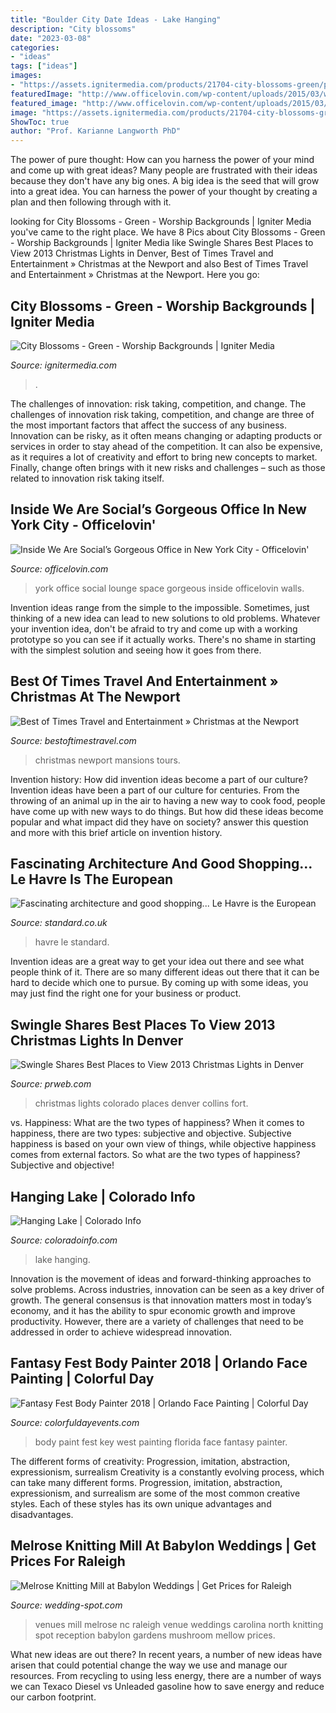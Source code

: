 ```yaml
---
title: "Boulder City Date Ideas - Lake Hanging"
description: "City blossoms"
date: "2023-03-08"
categories:
- "ideas"
tags: ["ideas"]
images:
- "https://assets.ignitermedia.com/products/21704-city-blossoms-green/preview/image"
featuredImage: "http://www.officelovin.com/wp-content/uploads/2015/03/we-are-social-new-york-1.jpeg"
featured_image: "http://www.officelovin.com/wp-content/uploads/2015/03/we-are-social-new-york-1.jpeg"
image: "https://assets.ignitermedia.com/products/21704-city-blossoms-green/preview/image"
ShowToc: true
author: "Prof. Karianne Langworth PhD"
---
```



The power of pure thought: How can you harness the power of your mind and come up with great ideas?
Many people are frustrated with their ideas because they don't have any big ones. A big idea is the seed that will grow into a great idea. You can harness the power of your thought by creating a plan and then following through with it.

	

		
looking for City Blossoms - Green - Worship Backgrounds | Igniter Media you've came to the right place. We have 8 Pics about City Blossoms - Green - Worship Backgrounds | Igniter Media like Swingle Shares Best Places to View 2013 Christmas Lights in Denver, Best of Times Travel and Entertainment » Christmas at the Newport and also Best of Times Travel and Entertainment » Christmas at the Newport. Here you go:
		
    
## City Blossoms - Green - Worship Backgrounds | Igniter Media

<img loading=lazy src="https://assets.ignitermedia.com/products/21704-city-blossoms-green/preview/image" onerror="this.onerror=null;this.src='https://tse3.mm.bing.net/th?id=OIP.ag16UzoXWPN8lg5O-TDZtAHaEK&amp;pid=15.1';" alt="City Blossoms - Green - Worship Backgrounds | Igniter Media">

_Source: ignitermedia.com_

>. 

	

The challenges of innovation: risk taking, competition, and change.
The challenges of innovation risk taking, competition, and change are three of the most important factors that affect the success of any business. Innovation can be risky, as it often means changing or adapting products or services in order to stay ahead of the competition. It can also be expensive, as it requires a lot of creativity and effort to bring new concepts to market. Finally, change often brings with it new risks and challenges – such as those related to innovation risk taking itself.

    
## Inside We Are Social’s Gorgeous Office In New York City - Officelovin&#039;

<img loading=lazy src="http://www.officelovin.com/wp-content/uploads/2015/03/we-are-social-new-york-1.jpeg" onerror="this.onerror=null;this.src='https://tse4.mm.bing.net/th?id=OIP.W4pB-cRPmmUc_sQ_ZjJ2bQHaFV&amp;pid=15.1';" alt="Inside We Are Social’s Gorgeous Office in New York City - Officelovin&#039;">

_Source: officelovin.com_

>york office social lounge space gorgeous inside officelovin walls. 

	

Invention ideas range from the simple to the impossible. Sometimes, just thinking of a new idea can lead to new solutions to old problems. Whatever your invention idea, don't be afraid to try and come up with a working prototype so you can see if it actually works. There's no shame in starting with the simplest solution and seeing how it goes from there.

    
## Best Of Times Travel And Entertainment » Christmas At The Newport

<img loading=lazy src="https://bestoftimestravel.com/wp-content/uploads/2017/02/newport-mansions-christmas.jpg" onerror="this.onerror=null;this.src='https://tse2.mm.bing.net/th?id=OIP.8Pl8J_7JD_g8EHNwEqg_ewHaE7&amp;pid=15.1';" alt="Best of Times Travel and Entertainment » Christmas at the Newport">

_Source: bestoftimestravel.com_

>christmas newport mansions tours. 

	

Invention history: How did invention ideas become a part of our culture?
Invention ideas have been a part of our culture for centuries. From the throwing of an animal up in the air to having a new way to cook food, people have come up with new ways to do things. But how did these ideas become popular and what impact did they have on society? answer this question and more with this brief article on invention history.

    
## Fascinating Architecture And Good Shopping... Le Havre Is The European

<img loading=lazy src="https://static.standard.co.uk/s3fs-public/thumbnails/image/2017/11/06/16/an134222052hmbj2g-le-havre-.jpg" onerror="this.onerror=null;this.src='https://tse3.mm.bing.net/th?id=OIP.4N1NvbnHZHWP3tdvaLkumwHaE7&amp;pid=15.1';" alt="Fascinating architecture and good shopping... Le Havre is the European">

_Source: standard.co.uk_

>havre le standard. 

	

Invention ideas are a great way to get your idea out there and see what people think of it. There are so many different ideas out there that it can be hard to decide which one to pursue. By coming up with some ideas, you may just find the right one for your business or product.

    
## Swingle Shares Best Places To View 2013 Christmas Lights In Denver

<img loading=lazy src="http://ww1.prweb.com/prfiles/2011/07/25/11340217/Picture10.jpg" onerror="this.onerror=null;this.src='https://tse3.mm.bing.net/th?id=OIP.XNFFJn5V6RPHUg0j5NeIBQHaFj&amp;pid=15.1';" alt="Swingle Shares Best Places to View 2013 Christmas Lights in Denver">

_Source: prweb.com_

>christmas lights colorado places denver collins fort. 

	

vs. Happiness: What are the two types of happiness?
When it comes to happiness, there are two types: subjective and objective. Subjective happiness is based on your own view of things, while objective happiness comes from external factors. So what are the two types of happiness? Subjective and objective!

    
## Hanging Lake | Colorado Info

<img loading=lazy src="https://www.coloradoinfo.com/sites/default/files/styles/open_graph_image/public/gallery/HangingLake.jpg?itok=FrWdH-CO" onerror="this.onerror=null;this.src='https://tse4.mm.bing.net/th?id=OIP.hU8gBACfpUG6YZmcBz8cAgHaFj&amp;pid=15.1';" alt="Hanging Lake | Colorado Info">

_Source: coloradoinfo.com_

>lake hanging. 

	

Innovation is the movement of ideas and forward-thinking approaches to solve problems. Across industries, innovation can be seen as a key driver of growth. The general consensus is that innovation matters most in today’s economy, and it has the ability to spur economic growth and improve productivity. However, there are a variety of challenges that need to be addressed in order to achieve widespread innovation.

    
## Fantasy Fest Body Painter 2018 | Orlando Face Painting | Colorful Day

<img loading=lazy src="https://colorfuldayevents.com/wp-content/florida-face-painter/fantasy-fest/body-paint-key-west.jpg" onerror="this.onerror=null;this.src='https://tse1.mm.bing.net/th?id=OIP.5TUIKkI5wpT4datFH1u5lQAAAA&amp;pid=15.1';" alt="Fantasy Fest Body Painter 2018 | Orlando Face Painting | Colorful Day">

_Source: colorfuldayevents.com_

>body paint fest key west painting florida face fantasy painter. 

	

The different forms of creativity: Progression, imitation, abstraction, expressionism, surrealism
Creativity is a constantly evolving process, which can take many different forms. Progression, imitation, abstraction, expressionism, and surrealism are some of the most common creative styles. Each of these styles has its own unique advantages and disadvantages.

    
## Melrose Knitting Mill At Babylon Weddings | Get Prices For Raleigh

<img loading=lazy src="http://cdn.wedding-spot.com/images/venues/4518/Melrose-Knitting-Mill-at-Babylon-Wedding-Raleigh-NC-2.1435088128.jpg" onerror="this.onerror=null;this.src='https://tse2.mm.bing.net/th?id=OIP.S9IezW_olpPfmws3A33EigHaDt&amp;pid=15.1';" alt="Melrose Knitting Mill at Babylon Weddings | Get Prices for Raleigh">

_Source: wedding-spot.com_

>venues mill melrose nc raleigh venue weddings carolina north knitting spot reception babylon gardens mushroom mellow prices. 

	

What new ideas are out there?
In recent years, a number of new ideas have arisen that could potential change the way we use and manage our resources. From recycling to using less energy, there are a number of ways we can Texaco Diesel vs Unleaded gasoline how to save energy and reduce our carbon footprint.

